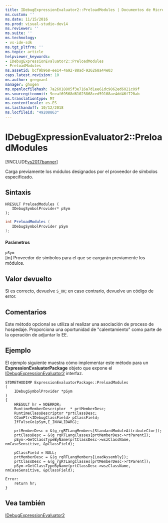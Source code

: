 ```yaml
---
title: IDebugExpressionEvaluator2::PreloadModules | Documentos de Microsoft
ms.custom: ''
ms.date: 11/15/2016
ms.prod: visual-studio-dev14
ms.reviewer: ''
ms.suite: ''
ms.technology:
- vs-ide-sdk
ms.tgt_pltfrm: ''
ms.topic: article
helpviewer_keywords:
- IDebugExpressionEvaluator2::PreloadModules
- PreloadModules
ms.assetid: bcf9b968-ee14-4a92-88ad-926268a44e03
caps.latest.revision: 10
ms.author: gregvanl
manager: ghogen
ms.openlocfilehash: 7a26018805f3e716a7d1ee61dc9862ed6021c09f
ms.sourcegitcommit: 9ceaf69568d61023868ced59108ae4dd46f720ab
ms.translationtype: MT
ms.contentlocale: es-ES
ms.lasthandoff: 10/12/2018
ms.locfileid: "49208863"
---
```

# <a name="idebugexpressionevaluator2preloadmodules"></a>IDebugExpressionEvaluator2::PreloadModules
[!INCLUDE[vs2017banner](../../../includes/vs2017banner.md)]

Carga previamente los módulos designados por el proveedor de símbolos especificado.  
  
## <a name="syntax"></a>Sintaxis  
  
```cpp#  
HRESULT PreloadModules (  
   IDebugSymbolProvider* pSym  
);  
```  
  
```csharp  
int PreloadModules (  
   IDebugSymbolProvider pSym  
);  
```  
  
#### <a name="parameters"></a>Parámetros  
 `pSym`  
 [in] Proveedor de símbolos para el que se cargarán previamente los módulos.  
  
## <a name="return-value"></a>Valor devuelto  
 Si es correcto, devuelve `S_OK`; en caso contrario, devuelve un código de error.  
  
## <a name="remarks"></a>Comentarios  
 Este método opcional se utiliza al realizar una asociación de proceso de hospedaje. Proporciona una oportunidad de "calentamiento" como parte de la operación de adjuntar lo EE.  
  
## <a name="example"></a>Ejemplo  
 El ejemplo siguiente muestra cómo implementar este método para un **ExpressionEvaluatorPackage** objeto que expone el [IDebugExpressionEvaluator2](../../../extensibility/debugger/reference/idebugexpressionevaluator2.md) interfaz.  
  
```cpp#  
STDMETHODIMP ExpressionEvaluatorPackage::PreloadModules  
(  
    IDebugSymbolProvider *pSym  
)  
{  
    HRESULT hr = NOERROR;  
    RuntimeMemberDescriptor  * prtMemberDesc;  
    RuntimeClassDescriptor *prtClassDesc;  
    CComPtr<IDebugClassField> pClassField;  
    IfFalseGo(pSym,E_INVALIDARG);  
  
    prtMemberDesc = &(g_rgRTLangMembers[StandardModuleAttributeCtor]);  
    prtClassDesc = &(g_rgRTLangClasses[prtMemberDesc->rtParent]);  
    pSym->GetClassTypeByName(prtClassDesc->wszClassName, nmCaseSensitive, &pClassField);  
  
    pClassField = NULL;  
    prtMemberDesc = &(g_rgRTLangMembers[LoadAssembly]);  
    prtClassDesc = &(g_rgRTLangClasses[prtMemberDesc->rtParent]);  
    pSym->GetClassTypeByName(prtClassDesc->wszClassName, nmCaseSensitive, &pClassField);  
  
Error:  
    return hr;  
}  
```  
  
## <a name="see-also"></a>Vea también  
 [IDebugExpressionEvaluator2](../../../extensibility/debugger/reference/idebugexpressionevaluator2.md)

